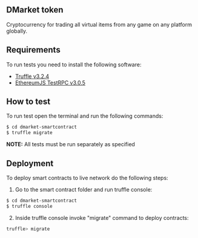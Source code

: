 ## DMarket token

Cryptocurrency for trading all virtual items from any game on any platform globally.

## Requirements

To run tests you need to install the following software:

- [Truffle v3.2.4](https://github.com/trufflesuite/truffle-core)
- [EthereumJS TestRPC v3.0.5](https://github.com/ethereumjs/testrpc)

## How to test

To run test open the terminal and run the following commands:

```sh
$ cd dmarket-smartcontract
$ truffle migrate
```

**NOTE:** All tests must be run separately as specified

## Deployment

To deploy smart contracts to live network do the following steps:
1. Go to the smart contract folder and run truffle console:
```sh
$ cd dmarket-smartcontract
$ truffle console
```
2. Inside truffle console invoke "migrate" command to deploy contracts:
```sh
truffle> migrate
```
